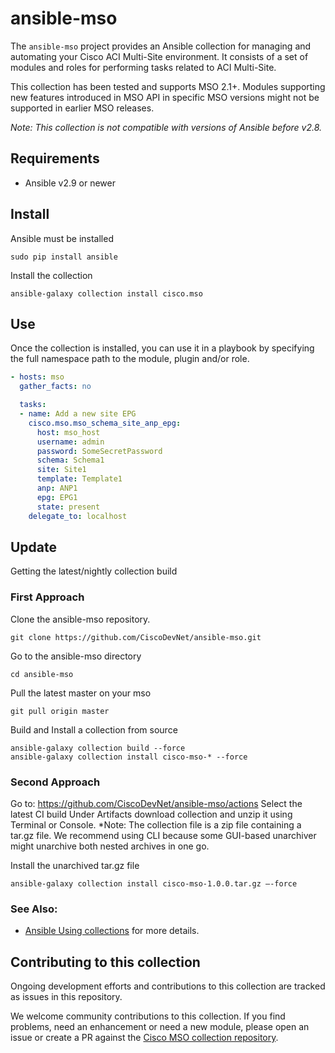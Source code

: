 # ansible-mso

The `ansible-mso` project provides an Ansible collection for managing and automating your Cisco ACI Multi-Site environment.
It consists of a set of modules and roles for performing tasks related to ACI Multi-Site.

This collection has been tested and supports MSO 2.1+.
Modules supporting new features introduced in MSO API in specific MSO versions might not be supported in earlier MSO releases.

*Note: This collection is not compatible with versions of Ansible before v2.8.*

## Requirements
- Ansible v2.9 or newer

## Install
Ansible must be installed
```
sudo pip install ansible
```

Install the collection
```
ansible-galaxy collection install cisco.mso
```

## Use
Once the collection is installed, you can use it in a playbook by specifying the full namespace path to the module, plugin and/or role.
```yaml
- hosts: mso
  gather_facts: no

  tasks:
  - name: Add a new site EPG
    cisco.mso.mso_schema_site_anp_epg:
      host: mso_host
      username: admin
      password: SomeSecretPassword
      schema: Schema1
      site: Site1
      template: Template1
      anp: ANP1
      epg: EPG1
      state: present
    delegate_to: localhost
```

## Update
Getting the latest/nightly collection build

### First Approach
Clone the ansible-mso repository.
```
git clone https://github.com/CiscoDevNet/ansible-mso.git
```

Go to the ansible-mso directory
```
cd ansible-mso
```

Pull the latest master on your mso
```
git pull origin master
```

Build and Install a collection from source
```
ansible-galaxy collection build --force
ansible-galaxy collection install cisco-mso-* --force
```

### Second Approach
Go to: https://github.com/CiscoDevNet/ansible-mso/actions
Select the latest CI build
Under Artifacts download collection and unzip it using Terminal or Console. 
*Note: The collection file is a zip file containing a tar.gz file. We recommend using CLI because some GUI-based unarchiver might unarchive both nested archives in one go.

Install the unarchived tar.gz file
```
ansible-galaxy collection install cisco-mso-1.0.0.tar.gz —-force
```

### See Also:

* [Ansible Using collections](https://docs.ansible.com/ansible/latest/user_guide/collections_using.html) for more details.

## Contributing to this collection

Ongoing development efforts and contributions to this collection are tracked as issues in this repository.

We welcome community contributions to this collection. If you find problems, need an enhancement or need a new module, please open an issue or create a PR against the [Cisco MSO collection repository](https://github.com/CiscoDevNet/ansible-mso/issues).
